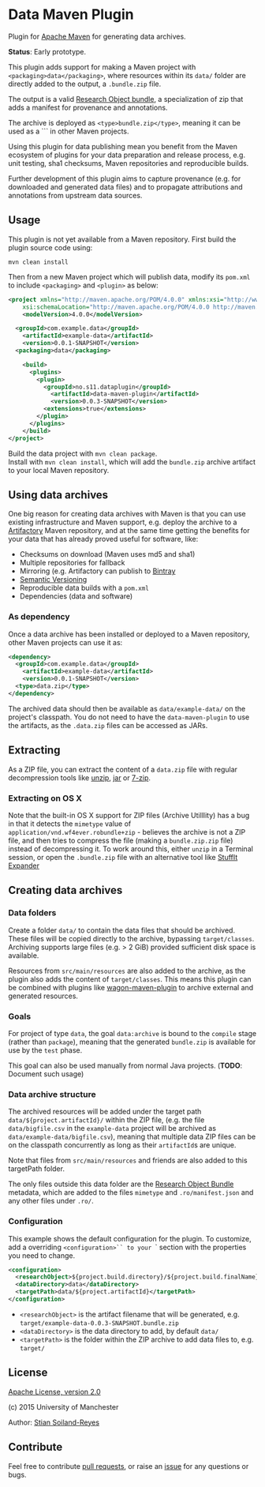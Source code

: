 # Data Maven Plugin

Plugin for [Apache Maven](https://maven.apache.org/) for
generating data archives.

**Status**: Early prototype.

This plugin adds support for making a Maven project with
`<packaging>data</packaging>`, where resources within its
`data/` folder are directly added to the output, a `.bundle.zip` file.

The output is a valid
[Research Object bundle](https://w3id.org/bundle), a specialization of zip
that adds a manifest for provenance and annotations.

The archive is deployed as `<type>bundle.zip</type>`, meaning it can be used
as a ``<dependency>` in other Maven projects.

Using this plugin for data publishing mean you benefit from the Maven
ecosystem of plugins for your data preparation and release process,
e.g. unit testing, sha1 checksums, Maven repositories and reproducible builds.

Further development of this plugin aims to capture provenance
(e.g. for downloaded and generated data files) and to propagate attributions
and annotations from upstream data sources.


## Usage

This plugin is not yet available from a Maven repository.
First build the plugin source code using:

    mvn clean install


Then from a new Maven project which will publish data, modify its `pom.xml`
to include `<packaging>` and `<plugin>` as below:

```xml
<project xmlns="http://maven.apache.org/POM/4.0.0" xmlns:xsi="http://www.w3.org/2001/XMLSchema-instance"
	xsi:schemaLocation="http://maven.apache.org/POM/4.0.0 http://maven.apache.org/xsd/maven-4.0.0.xsd">
	<modelVersion>4.0.0</modelVersion>

  <groupId>com.example.data</groupId>
	<artifactId>example-data</artifactId>
	<version>0.0.1-SNAPSHOT</version>
  <packaging>data</packaging>

    <build>
      <plugins>
        <plugin>
          <groupId>no.s11.dataplugin</groupId>
        	<artifactId>data-maven-plugin</artifactId>
        	<version>0.0.3-SNAPSHOT</version>
          <extensions>true</extensions>
        </plugin>
      </plugins>
    </build>  
</project>
```

Build the data project with `mvn clean package`.  
Install with `mvn clean install`, which will add the `bundle.zip`
archive artifact to your local Maven repository.


## Using data archives

One big reason for creating data archives with Maven is that you can use existing
infrastructure and Maven support, e.g. deploy the archive to a
[Artifactory](https://www.jfrog.com/open-source/) Maven repository, and
at the same time getting the benefits for your data that has already proved
useful for software, like:

* Checksums on download (Maven uses md5 and sha1)
* Multiple repositories for fallback
* Mirroring (e.g. Artifactory can publish to [Bintray](https://bintray.com/)
* [Semantic Versioning](http://semver.org/)
* Reproducible data builds with a `pom.xml`
* Dependencies (data and software)


### As dependency

Once a data archive has been installed or deployed to a Maven repository,
other Maven projects can use it as:

```xml
<dependency>
  <groupId>com.example.data</groupId>
	<artifactId>example-data</artifactId>
	<version>0.0.1-SNAPSHOT</version>
  <type>data.zip</type>
</dependency>
```

The archived data should then be available as `data/example-data/`
on the project's classpath. You do not need to have the `data-maven-plugin`
to use the artifacts, as the `.data.zip` files can be accessed as
JARs.


## Extracting

As a ZIP file, you can extract the content of a `data.zip` file with regular
decompression tools like [unzip](http://www.info-zip.org/UnZip.html),
[jar](https://docs.oracle.com/javase/tutorial/deployment/jar/unpack.html) or
[7-zip](http://www.7-zip.org/).

### Extracting on OS X

Note that the built-in OS X support for ZIP files (Archive Utilllity)
has a bug in that it detects the `mimetype` value of `application/vnd.wf4ever.robundle+zip` -
believes the archive is not a ZIP file, and then tries to compress the file
(making a `bundle.zip.zip` file) instead of decompressing it.  To work around
this, either `unzip` in a Terminal session, or open the `.bundle.zip` file
with an alternative tool like [StuffIt Expander](http://my.smithmicro.com/stuffit-expander-mac.html)


## Creating data archives

### Data folders

Create a folder `data/` to contain the data files that
should be archived. These files will be copied directly to the archive, bypassing
`target/classes`. Archiving supports large files (e.g. > 2 GiB) provided
sufficient disk space is available.

Resources from `src/main/resources` are also added to the archive, as the plugin
also adds the content of `target/classes`. This means this plugin can
be combined with plugins like [wagon-maven-plugin](http://www.mojohaus.org/wagon-maven-plugin/)
to archive external and generated resources.

### Goals

For project of type `data`, the goal `data:archive` is bound to the `compile` stage
(rather than `package`), meaning that the generated `bundle.zip`
is available for use by the `test` phase.

This goal can also be used manually from normal Java projects.
(**TODO**: Document such usage)


### Data archive structure

The archived resources will be added under
the target path
`data/${project.artifactId}/` within the ZIP file,
(e.g. the file `data/bigfile.csv`  in the `example-data` project
will be archived as `data/example-data/bigfile.csv`),
meaning that multiple data ZIP files can be on the classpath concurrently as long
as their `artifactId`s are unique.

Note that files from `src/main/resources` and friends are also added to this
targetPath folder.

The only files outside this data folder are the [Research Object Bundle](https://w3id.org/bundle)
metadata, which are added to the files `mimetype` and `.ro/manifest.json` and
any other files under `.ro/`.



### Configuration

This example shows the default configuration for the plugin. To customize,
add a overriding `<configuration>`` to your `<plugin>` section with
the properties you need to change.

```xml
<configuration>
  <researchObject>${project.build.directory}/${project.build.finalName}.bundle.zip"</researchObject>
  <dataDirectory>data</dataDirectory>
  <targetPath>data/${project.artifactId}</targetPath>
</configuration>
```

- `<researchObject>` is the artifact filename that will be generated, e.g.
  `target/example-data-0.0.3-SNAPSHOT.bundle.zip`
- `<dataDirectory>` is the data directory to add, by default `data/`
- `<targetPath>` is the folder within the ZIP archive to add data
   files to, e.g. `target/`



## License

[Apache License, version 2.0](http://www.apache.org/licenses/LICENSE-2.0)

(c) 2015 University of Manchester

Author: [Stian Soiland-Reyes](http://orcid.org/0000-0001-9842-9718)


## Contribute

Feel free to contribute [pull requests](https://github.com/stain/data-maven-plugin/pulls),
or raise an [issue](https://github.com/stain/data-maven-plugin/issues) for any
questions or bugs.
